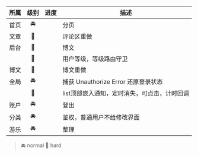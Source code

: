 | 所属 | 级别 | 进度 | 描述 |
| :-: | :-:  | :-: |  -  |
| 首页 | 🚘 || 分页 |
| 文章 | 🚀 || 评论区重做 |
| 后台 | 🚀 || 博文 |
|     | 🚀 || 用户等级，等级路由守卫 |
| 博文 | 🚀 || 博文重做 |
| 全局 | 🚘 || 捕获 Unauthorize Error 还原登录状态 |
|     | 🚀 || list顶部嵌入通知，定时消失，可点击，计时回调 |
| 账户 | 🚘 || 登出 |
| 分类 | 🚘 || 鉴权，普通用户不给修改界面 |
| 游乐 | 🚘 || 整理 |

> 🚘 normal
> 🚀 hard